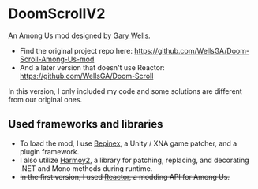 # DoomScrollV2

An Among Us mod designed by [Gary Wells](https://github.com/WellsGA). 
- Find the original project repo here: https://github.com/WellsGA/Doom-Scroll-Among-Us-mod
- And a later version that doesn't use Reactor: https://github.com/WellsGA/Doom-Scroll

In this version, I only included my code and some solutions are different from our original ones.

## Used frameworks and libraries
- To load the mod, I use [Bepinex](https://github.com/BepInEx), a Unity / XNA game patcher, and a plugin framework.
- I also utilize [Harmoy2](https://github.com/pardeike/Harmony), a library for patching, replacing, and decorating .NET and Mono methods during runtime.
- ~~In the first version, I used [Reactor](https://github.com/NuclearPowered/Reactor), a modding API for Among Us.~~

